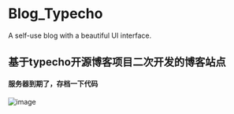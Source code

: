 # Blog_Typecho
A self-use blog with a beautiful UI interface.

## 基于typecho开源博客项目二次开发的博客站点
#### 服务器到期了，存档一下代码
![image](https://github.com/dpb1526544/Blog_Typecho/assets/79245576/dfeb78c1-21e0-4631-95c7-8a4ac4458308)
